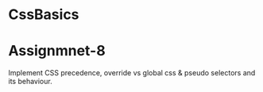# CssBasics

# Assignmnet-8

Implement CSS precedence, override vs global css & pseudo selectors and its behaviour.
